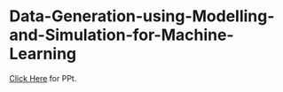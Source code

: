 # Data-Generation-using-Modelling-and-Simulation-for-Machine-Learning
[Click Here](https://docs.google.com/presentation/d/e/2PACX-1vQbmrcemMeFkV8O4hst7l6q8yb0WexitEg5Hm4SV5ywIUlydczMtkBXSKqwk31-x8Fgr8NsXVwpW1Hb/pub?start=false&loop=false&delayms=60000) for PPt.

